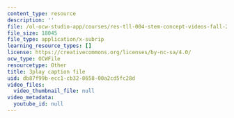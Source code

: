 ```yaml
---
content_type: resource
description: ''
file: /ol-ocw-studio-app/courses/res-tll-004-stem-concept-videos-fall-2013/db87f99becc1cb32865800a2cd5fc28d_mDvty90jENM.srt
file_size: 18045
file_type: application/x-subrip
learning_resource_types: []
license: https://creativecommons.org/licenses/by-nc-sa/4.0/
ocw_type: OCWFile
resourcetype: Other
title: 3play caption file
uid: db87f99b-ecc1-cb32-8658-00a2cd5fc28d
video_files:
  video_thumbnail_file: null
video_metadata:
  youtube_id: null
---
```

